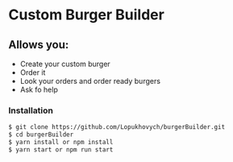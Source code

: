 # Custom Burger Builder
## Allows you:
  - Create your custom burger
  - Order it
  - Look your orders and order ready burgers
  - Ask fo help

### Installation
```sh
$ git clone https://github.com/Lopukhovych/burgerBuilder.git
$ cd burgerBuilder
$ yarn install or npm install
$ yarn start or npm run start
```
